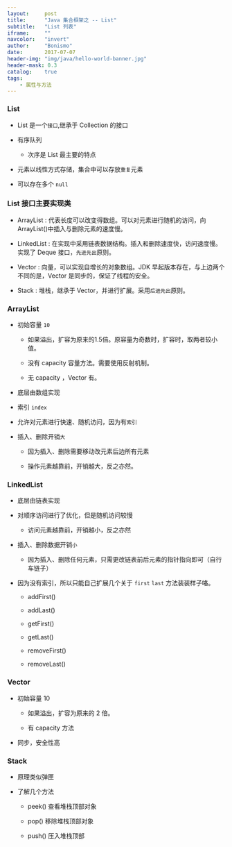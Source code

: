 ```yaml
---
layout:     post
title:      "Java 集合框架之 -- List"
subtitle:   "List 列表"
iframe:     ""
navcolor:   "invert"
author:     "Bonismo"
date:       2017-07-07
header-img: "img/java/hello-world-banner.jpg"
header-mask: 0.3
catalog:    true
tags:
    - 属性与方法
---
```


### List

- List 是一个`接口`,继承于 Collection 的接口

- 有序队列

    - 次序是 List 最主要的特点

- 元素以线性方式存储，集合中可以存放`重复`元素

- 可以存在多个 `null`

### List 接口主要实现类

- ArrayList : 代表长度可以改变得数组。可以对元素进行随机的访问，向ArrayList()中插入与删除元素的速度慢。

- LinkedList : 在实现中采用链表数据结构。插入和删除速度快，访问速度慢。实现了 Deque 接口，`先进先出`原则。

- Vector : 向量，可以实现自增长的对象数组。JDK 早起版本存在，与上边两个不同的是，Vector 是同步的，保证了线程的安全。

- Stack : 堆栈，继承于 Vector，并进行扩展。采用`后进先出`原则。

### ArrayList

- 初始容量 `10`

    - 如果溢出，扩容为原来的1.5倍。原容量为奇数时，扩容时，取两者较小值。

    - 没有 capacity 容量方法。需要使用反射机制。

    - 无 capacity ，Vector 有。

- 底层由数组实现

- 索引 `index`

- 允许对元素进行快速、随机访问，因为有`索引`

- 插入、删除开销`大`

    - 因为插入、删除需要移动改元素后边所有元素

    - 操作元素越靠前，开销越大，反之亦然。


### LinkedList

- 底层由链表实现

- 对顺序访问进行了优化，但是随机访问较慢

    - 访问元素越靠前，开销越小，反之亦然

- 插入、删除数据开销`小`

    - 因为插入、删除任何元素，只需更改链表前后元素的指针指向即可（自行车链子）

- 因为没有索引，所以只能自己扩展几个关于 `first` `last` 方法装装样子咯。

    - addFirst()

    - addLast()

    - getFirst()

    - getLast()

    - removeFirst()

    - removeLast()

### Vector

- 初始容量 10

    - 如果溢出，扩容为原来的 2 倍。

    - 有 capacity 方法

- 同步，安全性高

### Stack

- 原理类似弹匣

- 了解几个方法

    - peek() 查看堆栈顶部对象

    - pop() 移除堆栈顶部对象

    - push() 压入堆栈顶部





